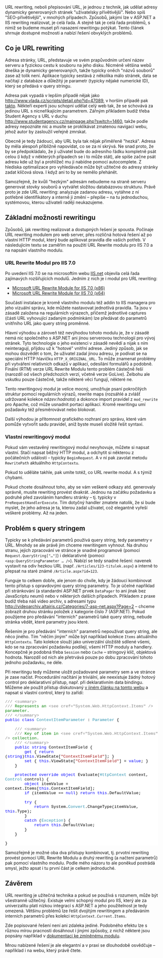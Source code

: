 <!-- dcterms:identifier = aspnetcz#218 -->
<!-- dcterms:title = URL rewriting v IIS a ASP.NET -->
<!-- dcterms:abstract = URL rewriting, neboli přepisování URL, je jednou z technik, jak udělat adresy dynamicky generovaných stránek "uživatelsky přívětivější". Nebo spíš "SEO-přívětivější", v mnohých případech. Způsobů, jakými lze v ASP.NET a IIS rewriting realizovat, je celá řada. A stejně tak je celá řada problémů, s nimiž se budeme muset při nasazení rewritingu potýkat. Tento článek shrnuje dostupné možnosti a nabízí řešení obvyklých problémů. -->
<!-- np9:categoryId = 4 -->
<!-- x4w:category = IT -->
<!-- np9:authorId = 1 -->
<!-- np9:authorEmail = michal.valasek@altairis.cz -->
<!-- dcterms:creator = Michal Altair Valášek -->
<!-- dcterms:created = 2008-12-17T02:58:58.043+01:00 -->
<!-- dcterms:date = 2008-12-17T02:58:58.043+01:00 -->

<p>URL rewriting, neboli přepisování URL, je jednou z technik, jak udělat adresy dynamicky generovaných stránek &quot;uživatelsky přívětivější&quot;. Nebo spíš &quot;SEO-přívětivější&quot;, v mnohých případech. Způsobů, jakými lze v ASP.NET a IIS rewriting realizovat, je celá řada. A stejně tak je celá řada problémů, s nimiž se budeme muset při nasazení rewritingu potýkat. Tento článek shrnuje dostupné možnosti a nabízí řešení obvyklých problémů.</p>  <h2>Co je URL rewriting</h2>  <p>Adresa stránky, URL, představuje ve svém prapůvodním určení název serveru a fyzickou cestu k souboru na jeho disku. Nicméně většina webů dneška je dynamicky generovaných, takže typicky oněch &quot;názvů souborů&quot; zase až tolik není. Aplikace typicky sestává z několika málo stránek, data se načítají z databáze a důležitý je parametr (typicky nějaké numerické ID), který se předává v query stringu.</p>  <p>Adresa pak vypadá v lepším případě nějak jako <a title="http://www.vlada.cz/scripts/detail.php?id=47089" href="http://www.vlada.cz/scripts/detail.php?id=47089">http://www.vlada.cz/scripts/detail.php?id=47089</a>, v horším případě pak <a href="http://racek.vlada.cz/usneseni/usneseni_webtest.nsf/9F7E44531B899F5FC12573EF0047DADB/90CA06B930E62216C125751C003C6F1E?OpenDocument">takto</a>. Někteří experti jsou schopni udělat celý web tak, že se schovává za jedinou URL s nicneříkajícím parametrem. Zářným příkladem budiž třeba Student Agency s URL v duchu <a title="http://www.studentagency.cz/mainpage.php?switch=1460" href="http://www.studentagency.cz/mainpage.php?switch=1460">http://www.studentagency.cz/mainpage.php?switch=1460</a>, takže podle adresy nepoznáte nic a musíte se proklikávat zmatenou navigací webu, jehož autor by zasloužil veřejně zmrskat.</p>  <p>Obecně je tedy žádoucí, aby URL byla tak nějak přiměřeně &quot;hezká&quot;. Adresa by měla alespoň přibližně napovídat, co se za ní skrývá. Ne snad proto, že by se předpokládalo, že ji uživatel bude do adresního řádku kompletně psát celou (i když v některých případech se i to může stát), ale spíše začne psát adresu kde už byl a prohlížeč mu ji nabídne pomocí autocomplete. Z hlediska optimalizace pro vyhledávače může být užitečné do adresy stránky zadat klíčová slova. I když ani to by se nemělo přehánět.</p>  <p>Samozřejmě, že kvůli &quot;hezkým&quot; adresám nebudeme na straně serveru generovat stovky souborů a vytvářet složitou databázovou strukturu. Právě proto je zde URL rewriting: analyzuje zadanou adresu, vytáhne z ní potřebné identifikátory a interně ji změní – přepíše – na tu jednoduchou, systémovou, kterou uživateli raději neukazujeme.</p>  <h2>Základní možnosti rewritingu</h2>  <p>Způsobů, jak rewriting realizovat a dostupných řešení je spousta. Počínaje URL rewriting modulem pro web server, přes rozličná hotová řešení až po vlastní HTTP modul, který bude aplikovat pravidla dle vašich potřeb. V následujícím textu se zaměřím na použití URL Rewrite modulu pro IIS 7.0 a na napsání vlastního modulu.</p>  <h3>URL Rewrite Modul pro IIS 7.0</h3>  <p>Po uvedení IIS 7.0 se na microsoftím webu <a href="http://www.iis.net">IIS.net</a> objevila celá řada zajímavých rozšiřujících modulů. Jedním z nich je i modul pro URL rewriting:</p>  <ul>   <li><a href="http://www.iis.net/downloads/default.aspx?tabid=34&g=6&i=1691">Microsoft URL Rewrite Module for IIS 7.0 (x86)</a> </li>    <li><a href="http://www.iis.net/downloads/default.aspx?tabid=34&i=1692&g=6">Microsoft URL Rewrite Module for IIS 7.0 (x64)</a> </li> </ul>  <p>Součástí instalace je kromě vlastního modulu též addin to IIS managera pro jeho vizuální správu, kde můžete nastavovat jednotlivá pravidla. Ta jsou v zásadě založena na regulárních výrazech, přičemž jednotlivé captures (části URL vyhovující zadaným podmínkám) lze předávat do parametrů vnitřního URL jako query string proměnné.</p>  <p>Hlavní výhodou a zároveň též nevýhodou tohoto modulu je, že v zásadě nemá nic společného s ASP.NET ani jinou serverovou technologií pro vývoj stránek. Tyto technologie o jeho existenci v zásadě nevědí a nijak s ním neinteragují, přijdou už k &quot;hotové&quot; vnitřní adrese. Jediný způsob, jak se mohou dozvědět o tom, že uživatel zadal jinou adresu, je podívat se na speciální HTTP hlavičku <code>HTTP_X_ORIGINAL_URL</code>. To může znamenat problémy při vytváření relativních odkazů v aplikaci, odesílání formulářů a podobně. Finální (RTM) verze URL Rewrite Modulu tento problém částečně řeší (narozdíl od všech předchozích verzí, včetně verze GoLive). Želbohu ale vskutku pouze částečně, takže některé věci fungují, některé ne.</p>  <p>Tento rewritingový modul je velice mocný, umožňuje psaní pokročilých struktur pomocí regulárních výrazů, rewrite maps (rozsáhlé a zvlášť udržované kolekce <em>název:hodnota</em>) a dokonce import pravidel z <code>mod_rewrite</code> pro Apache, což může usnadnit portaci aplikací. Kromě rewritingu umí požadavky též přesměrovávat nebo blokovat.</p>  <p>Další výhodou je přítomnost grafického rozhraní pro správu, které vám pomůže vytvořit sadu pravidel, aniž byste museli složitě řešit syntaxi.</p>  <h3>Vlastní rewritingový modul</h3>  <p>Pokud vám vestavěný rewritingový modul nevyhovuje, můžete si napsat vlastní. Stačí napsat běžný HTTP modul, a odchytit si některou z počátečních událostí – typicky <code>BeginRequest</code>. A v ní pak zavolat metodu <code>RewritePath</code> aktuálního <code>HttpContextu</code>.</p>  <p>Pokud to uděláte takhle, pak umíte totéž, co URL rewrite modul. A s týmiž chybami.</p>  <p>Pokud chcete dosáhnout toho, aby se vám veškeré odkazy atd. generovaly správně, musíte rewriting provést dvakrát. Jednou na začátku požadavku a podruhé před zavoláním handleru stránky – tj. typicky v <code>PreRequestHandlerExecute</code>. Tím dotyčný handler zmatete natolik, že si bude myslet, že jeho adresa je ta, kterou zadal uživatel, což elegantně vyřeší veškeré problémy. Až na jeden.</p>  <h2>Problém s query stringem</h2>  <p>Typicky se k předávání parametrů používá query string, tedy parametry v URL. Mnohdy se ale právě jim chceme rewritingem vyhnout. Na druhou stranu, jejich zpracování ve stránce je snadné programově (pomocí <code>Request.QueryString[&quot;…&quot;]</code>) i deklarativně (pomocí <code>&lt;asp:QueryStringParameter … /&gt;</code>). Nabízí se tedy snadné řešení: navenek vystavit na odiv hezkou URL (např. <code>/Articles/123-titulek.aspx</code>) a interně to přepsat na staré známé <code>/Article.aspx?id=123</code>.</p>  <p>Funguje to celkem dobře, ale jenom do chvíle, kdy je žádoucí kombinovat tento přístup s opravdovými query string parametry. To je účelné například při stránkování (a standardní ASP.NET prvek <code>DataPager</code> to ani jinak bez JavaScriptu neumí) nebo v některých dalších případech. Příkladem z praxe budiž třeba náš video archiv, s adresami typu <a title="http://videoarchiv.altairis.cz/Categories/7-asp-net.aspx?Page=2" href="http://videoarchiv.altairis.cz/Categories/7-asp-net.aspx?Page=2">http://videoarchiv.altairis.cz/Categories/7-asp-net.aspx?Page=2</a> – chceme zobrazit druhou stránku položek z kategorie číslo 7 (ASP.NET). Pokud použijeme pro předávání &quot;interních&quot; parametrů také query string, nebude stránka vědět, které parametry jsou které.</p>  <p>Řešením je pro předávání &quot;interních&quot; parametrů nepoužívat query string, ale něco jiného. Tím &quot;něčím jiným&quot; může být například kolekce <code>Items</code> aktuálního <code>HttpContextu</code>. Tato kolekce slouží jako univerzální úložiště sdílené všemi, kdo se na zpracování požadavku podílejí, všemi HTTP moduly a handlery. Koncepčně je podobná třeba <code>Session</code> nebo <code>Cache</code> – stringový klíč, objektová hodnota. Narozdíl od nich ale přetrvává pouze po dobu zpracování tohoto jednoho požadavku, ne déle.</p>  <p>Při rewritingu tedy můžeme uložit požadované parametry sem a ve stránce je zase načíst. Procedurální načítání je triviální, ale neexistuje žádný hotový control pro deklarativní přístup, např. při deklarativním data bindingu. Můžeme ale použít přístup diskutovaný <a href="http://www.aspnet.cz/Articles/51-tvorba-vlastniho-parametru-pro-data-binding-v-asp-net-2-0.aspx">v jiném článku na tomto webu</a> a napsat si vlastní control, který to zařídí:</p>  <div style="font-size: 10pt; background: white; color: black; font-family: consolas, courier new">   <p style="margin: 0px"><span style="color: gray">///</span><span style="color: green"> </span><span style="color: gray">&lt;summary&gt;</span></p>    <p style="margin: 0px"><span style="color: gray">///</span><span style="color: green"> Represents an </span><span style="color: gray">&lt;see cref=&quot;System.Web.HttpContext.Items&quot; /&gt;</span><span style="color: green"> parameter.</span></p>    <p style="margin: 0px"><span style="color: gray">///</span><span style="color: green"> </span><span style="color: gray">&lt;/summary&gt;</span></p>    <p style="margin: 0px"><span style="color: blue">public</span> <span style="color: blue">class</span> <span style="color: #2b91af">ContextItemParameter</span> : <span style="color: #2b91af">Parameter</span> {</p>    <p style="margin: 0px">&#160;</p>    <p style="margin: 0px">&#160;&#160;&#160; <span style="color: gray">///</span><span style="color: green"> </span><span style="color: gray">&lt;summary&gt;</span></p>    <p style="margin: 0px">&#160;&#160;&#160; <span style="color: gray">///</span><span style="color: green"> Key of item in </span><span style="color: gray">&lt;see cref=&quot;System.Web.HttpContext.Items&quot; /&gt;</span><span style="color: green"> collection.</span></p>    <p style="margin: 0px">&#160;&#160;&#160; <span style="color: gray">///</span><span style="color: green"> </span><span style="color: gray">&lt;/summary&gt;</span></p>    <p style="margin: 0px">&#160;&#160;&#160; <span style="color: blue">public</span> <span style="color: blue">string</span> ContextItemField {</p>    <p style="margin: 0px">&#160;&#160;&#160;&#160;&#160;&#160;&#160; <span style="color: blue">get</span> { <span style="color: blue">return</span> (<span style="color: blue">string</span>)<span style="color: blue">this</span>.ViewState[<span style="color: #a31515">&quot;ContextItemField&quot;</span>]; }</p>    <p style="margin: 0px">&#160;&#160;&#160;&#160;&#160;&#160;&#160; <span style="color: blue">set</span> { <span style="color: blue">this</span>.ViewState[<span style="color: #a31515">&quot;ContextItemField&quot;</span>] = <span style="color: blue">value</span>; }</p>    <p style="margin: 0px">&#160;&#160;&#160; }</p>    <p style="margin: 0px">&#160;</p>    <p style="margin: 0px">&#160;&#160;&#160; <span style="color: blue">protected</span> <span style="color: blue">override</span> <span style="color: blue">object</span> Evaluate(<span style="color: #2b91af">HttpContext</span> context, <span style="color: #2b91af">Control</span> control) {</p>    <p style="margin: 0px">&#160;&#160;&#160;&#160;&#160;&#160;&#160; <span style="color: blue">object</span> itemValue = context.Items[<span style="color: blue">this</span>.ContextItemField];</p>    <p style="margin: 0px">&#160;&#160;&#160;&#160;&#160;&#160;&#160; <span style="color: blue">if</span> (itemValue == <span style="color: blue">null</span>) <span style="color: blue">return</span> <span style="color: blue">this</span>.DefaultValue;</p>    <p style="margin: 0px">&#160;</p>    <p style="margin: 0px">&#160;&#160;&#160;&#160;&#160;&#160;&#160; <span style="color: blue">try</span> {</p>    <p style="margin: 0px">&#160;&#160;&#160;&#160;&#160;&#160;&#160;&#160;&#160;&#160;&#160; <span style="color: blue">return</span> System.<span style="color: #2b91af">Convert</span>.ChangeType(itemValue, <span style="color: blue">this</span>.Type);</p>    <p style="margin: 0px">&#160;&#160;&#160;&#160;&#160;&#160;&#160; }</p>    <p style="margin: 0px">&#160;&#160;&#160;&#160;&#160;&#160;&#160; <span style="color: blue">catch</span> (<span style="color: #2b91af">Exception</span>) {</p>    <p style="margin: 0px">&#160;&#160;&#160;&#160;&#160;&#160;&#160;&#160;&#160;&#160;&#160; <span style="color: blue">return</span> <span style="color: blue">this</span>.DefaultValue;</p>    <p style="margin: 0px">&#160;&#160;&#160;&#160;&#160;&#160;&#160; }</p>    <p style="margin: 0px">&#160;&#160;&#160; }</p>    <p style="margin: 0px">&#160;</p>    <p style="margin: 0px">}</p> </div>  <p>Samozřejmě je možné oba dva přístupy kombinovat, tj. prvotní rewriting provést pomocí URL Rewrite Modulu a druhý rewriting (a načtení parametrů) pak pomocí vlastního modulu. Podle mého názoru to ale poněkud postrádá smysl, ježto apsat i tu první část je celkem jednoduché.</p>  <h2>Závěrem</h2>  <p>URL rewriting je užitečná technika a pokud se používá s rozumem, může být všestranně užitečný. Existuje velmi schopný modul pro IIS, který ale za univerzalitu platí nízkou integrací s ASP.NET a jeho použitelnost je tedy omezená. Většinu problémů lze řešit dvojitým rewritingem a předáváním interních parametrů přes kolekci <code>HttpContext.Current.Items</code>.</p>  <p>Zde popisované řešení není ani zdaleka jediné. Podobného efektu lze s různou mírou pracnosti dosáhnout i jinými způsoby, z nichž některé jsou popsány například v <a href="http://learn.iis.net/page.aspx/517/url-rewriting-for-aspnet-web-forms/">dokumentaci ke zmíněnému modulu</a>.</p>  <p>Mnou nabízené řešení je ale elegantní a v praxi se dlouhodobě osvědčuje – například i na webu, který právě čtete.</p>